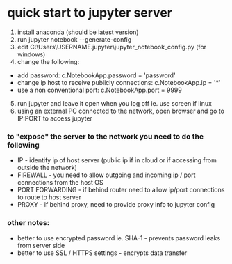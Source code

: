 # quick start to jupyter server

1. install anaconda (should be latest version)
2. run jupyter notebook --generate-config
3. edit C:\Users\USERNAME\.jupyter\jupyter_notebook_config.py (for windows)
4. change the following:
* add password: c.NotebookApp.password = 'password'
* change ip host to receive publicly connections: c.NotebookApp.ip = '*'
* use a non conventional port: c.NotebookApp.port = 9999
5. run jupyter and leave it open when you log off ie. use screen if linux
6. using an external PC connected to the network, open browser and go to IP:PORT to access jupyter

### to "expose" the server to the network you need to do the following
* IP - identify ip of host server (public ip if in cloud or if accessing from outside the network)
* FIREWALL - you need to allow outgoing and incoming ip / port connections from the host OS
* PORT FORWARDING - if behind router need to allow ip/port connections to route to host server
* PROXY - if behind proxy, need to provide proxy info to jupyter config

### other notes:
* better to use encrypted password ie. SHA-1 - prevents password leaks from server side
* better to use SSL / HTTPS settings - encrypts data transfer
